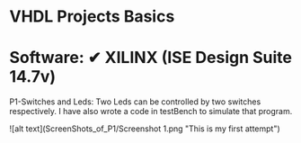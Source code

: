 # VHDL Projects Basics 


# Software:  ✔ XILINX (ISE Design Suite 14.7v)

P1-Switches and Leds: Two Leds can be controlled by two switches respectively. I have also wrote a code in testBench to simulate that program.

![alt text](ScreenShots_of_P1/Screenshot 1.png "This is my first attempt")
